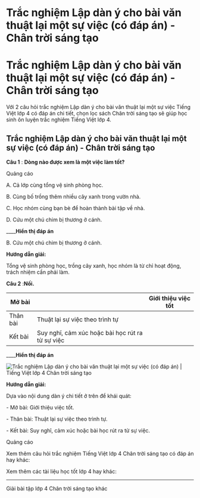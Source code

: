 # Trắc nghiệm Lập dàn ý cho bài văn thuật lại một sự việc (có đáp án) - Chân trời sáng tạo

# Trắc nghiệm Lập dàn ý cho bài văn thuật lại một sự việc (có đáp án) - Chân trời sáng tạo

Với 2 câu hỏi trắc nghiệm Lập dàn ý cho bài văn thuật lại một sự việc Tiếng Việt lớp 4 có đáp án chi tiết, chọn lọc sách Chân trời sáng tạo sẽ giúp học sinh ôn luyện trắc nghiệm Tiếng Việt lớp 4.

## Trắc nghiệm Lập dàn ý cho bài văn thuật lại một sự việc (có đáp án) - Chân trời sáng tạo

**Câu 1** : **Dòng nào được xem là một việc làm tốt?**

Quảng cáo

A. Cả lớp cùng tổng vệ sinh phòng học.

B. Cùng bố trồng thêm nhiều cây xanh trong vườn nhà.

C. Học nhóm cùng bạn bè để hoàn thành bài tập về nhà.

D. Cứu một chú chim bị thương ở cánh.

____**Hiển thị đáp án**

B. Cứu một chú chim bị thương ở cánh.

**Hướng dẫn giải:**

Tổng vệ sinh phòng học, trồng cây xanh, học nhóm là từ chỉ hoạt động, trách nhiệm cần phải làm. 

**Câu 2** :**Nối.**

Mở bài |  | Giới thiệu việc tốt  
---|---|---  
Thân bài | Thuật lại sự việc theo trình tự  
Kết bài | Suy nghĩ, cảm xúc hoặc bài học rút ra từ sự việc  
____**Hiển thị đáp án**

![Trắc nghiệm Lập dàn ý cho bài văn thuật lại một sự việc \(có đáp án\) | Tiếng Việt lớp 4 Chân trời sáng tạo](https://vietjack.com/tieng-viet-4-ct/images/trac-nghiem-viet-lap-dan-y-cho-bai-van-thuat-lai-mot-su-viec-249678.PNG)

**Hướng dẫn giải:**

Dựa vào nội dung dàn ý chi tiết ở trên để khái quát:

\- Mở bài: Giới thiệu việc tốt.

\- Thân bài: Thuật lại sự việc theo trình tự.

\- Kết bài: Suy nghĩ, cảm xúc hoặc bài học rút ra từ sự việc.

Quảng cáo

Xem thêm câu hỏi trắc nghiệm Tiếng Việt lớp 4 Chân trời sáng tạo có đáp án hay khác:

Xem thêm các tài liệu học tốt lớp 4 hay khác:

* * *

Giải bài tập lớp 4 Chân trời sáng tạo khác
